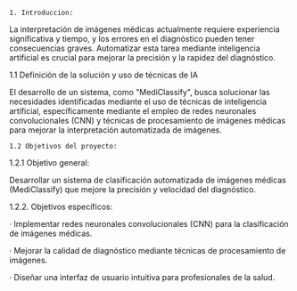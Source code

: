     1. Introduccion: 
La interpretación de imágenes médicas actualmente requiere experiencia significativa y tiempo, 
y los errores en el diagnóstico pueden tener consecuencias graves. Automatizar esta tarea mediante inteligencia artificial
es crucial para mejorar la precisión y la rapidez del diagnóstico.

1.1 Definición de la solución y uso de técnicas de IA

El desarrollo de un sistema, como "MediClassify", busca solucionar las necesidades identificadas mediante el uso de técnicas de inteligencia artificial, 
específicamente mediante el empleo de redes neuronales convolucionales (CNN) y técnicas de procesamiento de imágenes médicas 
para mejorar la interpretación automatizada de imágenes.

    1.2 Objetivos del proyecto:
1.2.1 Objetivo general:

Desarrollar un sistema de clasificación automatizada de imágenes médicas (MediClassify) que mejore la precisión y velocidad del diagnóstico.

1.2.2. Objetivos específicos:

· Implementar redes neuronales convolucionales (CNN) para la clasificación de imágenes médicas.

· Mejorar la calidad de diagnóstico mediante técnicas de procesamiento de imágenes.

· Diseñar una interfaz de usuario intuitiva para profesionales de la salud.
